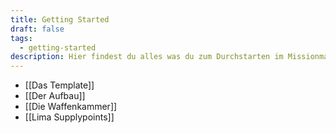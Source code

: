```yaml
---
title: Getting Started
draft: false
tags:
  - getting-started
description: Hier findest du alles was du zum Durchstarten im Missionmaking brauchst!
---
```

 - [[Das Template]]
 - [[Der Aufbau]]
 - [[Die Waffenkammer]]
 - [[Lima Supplypoints]]
